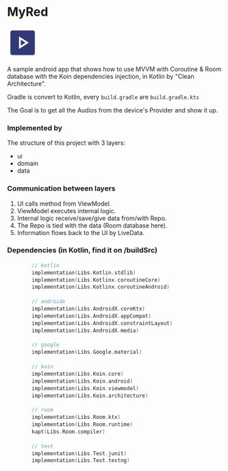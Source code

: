 # MyRed
![](/app/src/main/res/mipmap-hdpi/ic_launcher.png)

A sample android app that shows how to use MVVM with Coroutine & Room database with the Koin dependencies injection, in Kotlin by "Clean Architecture".

Gradle is convert to Kotlin, every `build.gradle` are `build.gradle.kts`

The Goal is to get all the Audios from the device's Provider and show it up.

### Implemented by
The structure of this project with 3 layers:
- ui
- domain
- data

### Communication between layers

1. UI calls method from ViewModel.
2. ViewModel executes internal logic.
3. Internal logic receive/save/give data from/with Repo.
4. The Repo is tied with the data (Room database here).
5. Information flows back to the UI by LiveData.

### Dependencies (in Kotlin, find it on /buildSrc)

```kotlin
        // kotlin
        implementation(Libs.Kotlin.stdlib)
        implementation(Libs.Kotlinx.coroutineCore)
        implementation(Libs.Kotlinx.coroutineAndroid)

        // androidx
        implementation(Libs.AndroidX.coreKtx)
        implementation(Libs.AndroidX.appCompat)
        implementation(Libs.AndroidX.constraintLayout)
        implementation(Libs.AndroidX.media)

        // google
        implementation(Libs.Google.material)

        // koin
        implementation(Libs.Koin.core)
        implementation(Libs.Koin.android)
        implementation(Libs.Koin.viewmodel)
        implementation(Libs.Koin.architecture)

        // room
        implementation(Libs.Room.ktx)
        implementation(Libs.Room.runtime)
        kapt(Libs.Room.compiler)

        // test
        implementation(Libs.Test.junit)
        implementation(Libs.Test.testng)
```